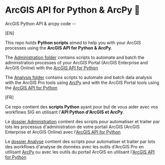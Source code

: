 # ArcGIS API for Python & ArcPy 🐍
ArcGIS Python API & arcpy code --

[EN]

This repo holds **Python scripts** aimed to help you with your ArcGIS processes using the **ArcGIS API for Python & ArcPy**. 

The [Administration folder](https://github.com/JapaLenos/Python-in-ArcGIS/tree/main/Portal_administration) contains scripts to automate and batch the administration processes of your ArcGIS Portal (ArcGIS Enterprise and ArcGIS Online) with the [ArcGIS API for Python](https://developers.arcgis.com/python/)

The [Analysis folder](https://github.com/JapaLenos/Python-in-ArcGIS/tree/main/Analysis) contains scripts to automate and batch data analysis with the ArcGIS Pro tools using [ArcPy](https://pro.arcgis.com/en/pro-app/latest/arcpy/get-started/what-is-arcpy-.htm) and with the ArcGIS Portal tools using the [ArcGIS API for Python](https://developers.arcgis.com/python/)

[FR]

Ce repo contient des **scripts Python** ayant pour but de vous aider avec vos workflows SIG en utilisant l'**API Python d'ArcGIS et ArcPy**.

Le [dossier Administration](https://github.com/JapaLenos/Python-in-ArcGIS/tree/main/Portal_administration) contient des scripts pour automatiser et traiter par lots les processus d'administration de votre portail ArcGIS (ArcGIS Enterprise et ArcGIS Online) avec l'[ArcGIS API for Python](https://developers.arcgis.com/python/)

Le [dossier Analyse](https://github.com/JapaLenos/Python-in-ArcGIS/tree/main/Analysis) contient des scripts pour automatiser et traiter par lots des workflows d'analyse de données avec les outils d'ArcGIS Pro en utilisant [ArcPy](https://pro.arcgis.com/en/pro-app/latest/arcpy/get-started/what-is-arcpy-.htm) ou avec les outils du portail ArcGIS en utilisant l'[ArcGIS API for Python](https://developers.arcgis.com/python/)
